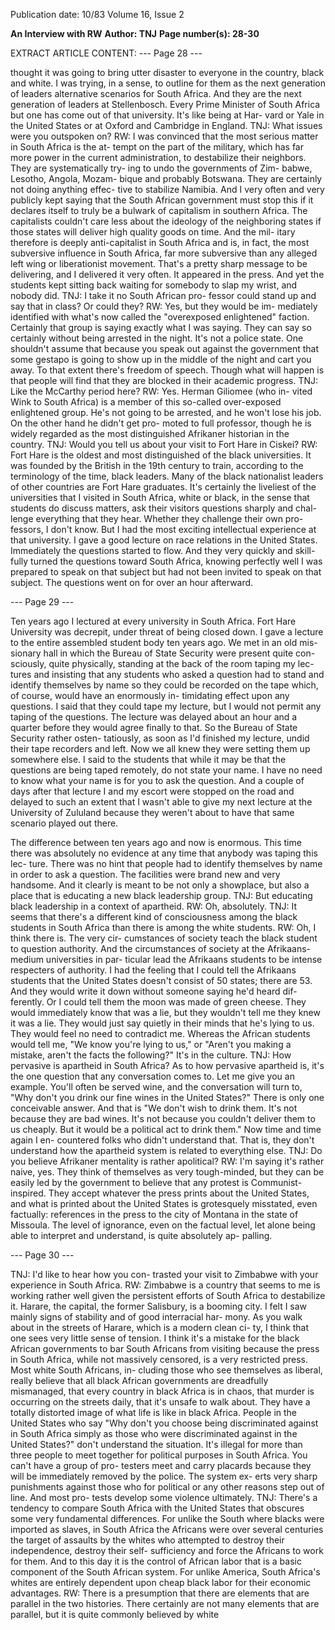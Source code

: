 Publication date: 10/83
Volume 16, Issue 2

**An Interview with RW**
**Author: TNJ**
**Page number(s): 28-30**

EXTRACT ARTICLE CONTENT:
--- Page 28 ---

thought it was going to bring utter 
disaster to everyone in the country, 
black and white. I was trying, in a 
sense, to outline for them as the next 
generation of leaders 
alternative 
scenarios for South Africa. And they 
are the next generation of leaders at 
Stellenbosch. Every Prime Minister of 
South Africa but one has come out of 
that university. It's like being at Har-
vard or Yale in the United States or at 
Oxford and Cambridge in England. 
TNJ: What issues were you outspoken 
on? 
RW: I was convinced that the most 
serious matter in South Africa is the at-
tempt on the part of the military, 
which has far more power in the current 
administration, 
to destabilize their 
neighbors. They are systematically try-
ing to undo the governments of Zim-
babwe, Lesotho, Angola, Mozam-
bique and probably Botswana. They 
are certainly not doing anything effec-
tive to stabilize Namibia. And I very 
often and very publicly kept saying 
that the South African government must 
stop this if it declares itself to truly be a 
bulwark of capitalism in southern 
Africa. The capitalists couldn't care less 
about the ideology of the neighboring 
states if those states will deliver high 
quality goods on time. And the mil-
itary therefore is deeply anti-capitalist 
in South Africa and is, in fact, the most 
subversive influence in South Africa, 
far more subversive than any alleged 
left wing or liberationist movement. 
That's a pretty sharp message to be 
delivering, and I delivered it very 
often. It appeared in the press. And yet 
the students kept sitting back waiting 
for somebody to slap my wrist, and 
nobody did. 
TNJ: I take it no South African pro-
fessor could stand up and say that in 
class? Or could they? 
RW: Yes, but they would be im-
mediately identified with what's now 
called the "overexposed enlightened" 
faction. Certainly that group is saying 
exactly what I was saying. They can 
say so certainly without being arrested 
in the night. It's not a police state. One 
shouldn't assume that because you 
speak out against the government that 
some gestapo is going to show up in the 
middle of the night and cart you away. 
To that extent there's freedom of 
speech. Though what will happen is 
that people will find that they are 
blocked in their academic progress. 
TNJ: Like the McCarthy period here? 
RW: Yes. Herman Giliomee (who in-
vited Wink to South Africa) is 
a member of this so-called over-exposed 
enlightened group. He's not going to 
be arrested, and he won't lose his job. 
On the other hand he didn't get pro-
moted to full professor, though he is 
widely 
regarded 
as 
the 
most 
distinguished Afrikaner historian in 
the country. 
TNJ: Would you tell us about your 
visit to Fort Hare in Ciskei? 
RW: Fort Hare is the oldest and most 
distinguished of the black universities. 
It was founded by the British in the 
19th century to train, according to the 
terminology of the time, black leaders. 
Many of the black nationalist leaders 
of other countries are Fort 
Hare 
graduates. It's certainly the liveliest of 
the universities that I visited in South 
Africa, white or black, in the sense that 
students do discuss matters, ask their 
visitors questions sharply and chal-
lenge 
everything 
that 
they 
hear. 
Whether they challenge their own pro-
fessors, I don't know. But I had the 
most exciting intellectual experience at 
that university. I gave a good lecture 
on race relations in the United States. 
Immediately the questions started to 
flow. And they very quickly and skill-
fully turned the questions toward 
South Africa, knowing perfectly well I 
was prepared to speak on that subject 
but had not been invited to speak on 
that subject. The questions went on for 
over an hour afterward. 


--- Page 29 ---

Ten years ago I lectured at every 
university in South Africa. Fort Hare 
University was decrepit, under threat 
of being closed down. I gave a lecture 
to the entire assembled student body 
ten years ago. We met in an old mis-
sionary hall in which the Bureau of 
State Security were present quite con-
sciously, quite physically, standing at 
the back of the room taping my lec-
tures and insisting that any students 
who asked a question had to stand and 
identify themselves by name so they 
could be recorded on the tape which, of 
course, would have an enormously in-
timidating effect upon any questions. I 
said that they could tape my lecture, 
but I would not permit any taping of 
the questions. The lecture was delayed 
about an hour and a quarter before 
they would agree finally to that. So the 
Bureau of State Security rather osten-
tatiously, as soon as I'd finished my 
lecture, undid their tape recorders and 
left. Now we all knew they were setting 
them up somewhere else. I said to the 
students that while it may be that the 
questions are being taped remotely, do 
not state your name. I have no need to 
know what your name is for you to ask 
the question. And a couple of days 
after that lecture I and my escort were 
stopped on the road and delayed to 
such an extent that I wasn't able to give 
my next lecture at the University of 
Zululand because they weren't about to 
have that same scenario played out 
there. 

The difference between ten years 
ago and now is enormous. This time 
there was absolutely no evidence at any 
time that anybody was taping this lec-
ture. There was no hint that people 
had to identify themselves by name in 
order to ask a question. The facilities 
were brand new and very handsome. 
And it clearly is meant to be not only a 
showplace, but also a place that is 
educating a 
new black leadership 
group. 
TNJ: But educating black leadership 
in a context of apartheid. 
RW: Oh, absolutely. 
TNJ: It seems that there's a different 
kind of consciousness among the black 
students in South Africa than there is 
among the white students. 
RW: Oh, I think there is. The very cir-
cumstances of society teach the black 
student to question authority. And the 
circumstances of society at the 
Afrikaans-medium universities in par-
ticular lead the Afrikaans students to 
be intense respecters of authority. I 
had the feeling that I could tell the 
Afrikaans students that the United 
States doesn't consist of 50 states; there 
are 53. And they would write it down 
without someone saying he'd heard dif-
ferently. Or I could tell them the moon 
was made of green cheese. They would 
immediately know that was a lie, but 
they wouldn't tell me they knew it was 
a lie. They would just say quietly in 
their minds that he's lying to us. They 
would feel no need to contradict me. 
Whereas the African students would 
tell me, "We know you're lying to us," 
or "Aren't you making a mistake, 
aren't the facts the following?" It's in 
the culture. 
TNJ: How pervasive is apartheid in 
South Africa? 
As to how pervasive apartheid is, it's 
the one question that any conversation 
comes to. Let me give you an example. 
You'll often be served wine, and the 
conversation will turn to, "Why don't 
you drink our fine wines in the United 
States?" There is only one conceivable 
answer. And that is "We don't wish to 
drink them. It's not because they are 
bad wines. It's not because you 
couldn't deliver them to us cheaply. 
But it would be a political act to drink 
them." Now time and time again I en-
countered folks who didn't understand 
that. That is, they don't understand 
how the apartheid system is related to 
everything else. 
TNJ: 
Do 
you 
believe 
Afrikaner mentality 
is 
rather 
apolitical? 
RW: I'm saying it's rather naive, yes. 
They think of themselves as very 
tough-minded, but they can be easily 
led by the government to believe that 
any protest is Communist-inspired. 
They accept whatever the press prints 
about the United States, and what is 
printed about the United States is 
grotesquely misstated, even factually: 
references in the press to the city of 
Montana in the state of Missoula. The 
level of ignorance, even on the factual 
level, let alone being able to interpret 
and understand, is quite absolutely ap-
palling. 


--- Page 30 ---

TNJ: I'd like to hear how you con-
trasted your visit to Zimbabwe with 
your experience in South Africa. 
RW: Zimbabwe is a country that 
seems to me is working rather well 
given the persistent efforts of South 
Africa to destabilize it. Harare, the 
capital, the former Salisbury, is a 
booming city. I felt I saw mainly signs 
of stability and of good interracial har-
mony. As you walk about in the streets 
of Harare, which is a modern clean ci-
ty, I think that one sees very little sense 
of tension. I think it's a mistake for the 
black African governments to bar 
South Africans from visiting because 
the press in South Africa, while not 
massively censored, is a very restricted 
press. Most white South Africans, in-
cluding those who see themselves as 
liberal, really believe that all black 
African governments are dreadfully 
mismanaged, that every country in 
black Africa is in chaos, that murder is 
occurring on the streets daily, that it's 
unsafe to walk about. They have a 
totally distorted image of what life is 
like in black Africa. People in the United States who 
say "Why don't you choose being discriminated against in South Africa simply 
as those who were discriminated 
against in the United States?" don't 
understand the situation. It's illegal for 
more than three people to meet together 
for political purposes in South 
Africa. You can't have a group of pro-
testers meet and 
carry placards 
because they will 
be immediately 
removed by the police. The system ex-
erts very sharp punishments against 
those who for political or any other 
reasons step out of line. And most pro-
tests develop some violence ultimately. 
TNJ: There's a tendency to compare 
South Africa with the United States 
that obscures some very fundamental 
differences. For unlike the South 
where blacks were imported as slaves, 
in South Africa the Africans were over 
several centuries the target of assaults 
by the whites who attempted to destroy 
their independence, destroy their self-
sufficiency and force the Africans to 
work for them. And to this day it is the 
control of African labor that is a basic 
component of the 
South 
African 
system. For unlike America, South 
Africa's whites are entirely dependent 
upon cheap black labor for their 
economic advantages. 
RW: There is a presumption that there 
are elements that are parallel in the two 
histories. There certainly are not many 
elements that are parallel, but it is 
quite commonly believed by white